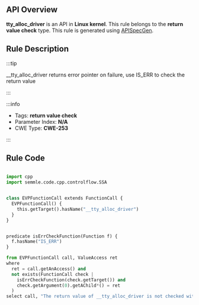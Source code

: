 ---
---


## API Overview
**tty_alloc_driver** is an API in **Linux kernel**. This rule belongs to the **return value check** type. This rule is generated using [APISpecGen](../../tools/APISpecGen).
## Rule Description

:::tip

__tty_alloc_driver returns error pointer on failure, use IS_ERR to check the return value

:::

:::info

- Tags: **return value check**
- Parameter Index: **N/A**
- CWE Type: **CWE-253**

:::

## Rule Code
```python

import cpp
import semmle.code.cpp.controlflow.SSA


class EVPFunctionCall extends FunctionCall {
  EVPFunctionCall() {
    this.getTarget().hasName("__tty_alloc_driver")
  }
}


predicate isErrCheckFunction(Function f) {
  f.hasName("IS_ERR") 
}

from EVPFunctionCall call, ValueAccess ret
where
  ret = call.getAnAccess() and
  not exists(FunctionCall check |
    isErrCheckFunction(check.getTarget()) and
    check.getArgument(0).getAChild*() = ret
  )
select call, "The return value of __tty_alloc_driver is not checked with IS_ERR."
    
```
